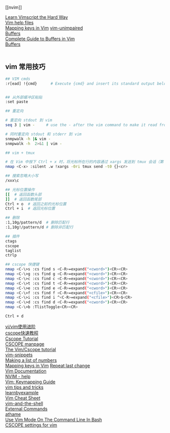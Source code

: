 [[nvim]]

[Learn Vimscript the Hard Way](https://learnvimscriptthehardway.stevelosh.com/)  
[Vim help files](https://vimhelp.org/#reference_toc)  
[Mapping keys in Vim](https://vim.fandom.com/wiki/Mapping_keys_in_Vim_-_Tutorial_(Part_1))  
[vim-unimpaired](https://github.com/tpope/vim-unimpaired/tree/master)  
[Buffers](https://evantravers.com/articles/series/git-gud-at-vim/)  
[Complete Guide to Buffers in Vim](https://linuxhandbook.com/vim-buffers/)  
[Buffers](https://mkaz.blog/working-with-vim/buffers)  
[]()  
[]()  

## vim 常用技巧
```bash
## VIM cmds
:r[ead] !{cmd}      # Execute {cmd} and insert its standard output below the cursor or the specified line.


## 从外部缓冲区粘贴
:set paste

## 重定向

# 重定向 stdout 到 vim
seq 3 | vim -     # use the - after the vim command to make it read from stdin

# 同时重定向 stdout 和 stderr 到 vim
snmpwalk -h |& vim -
snmpwalk -h  2>&1 | vim -

## vim + tmux

# 在 Vim 中按下 Ctrl + x 时，将光标所在行的内容通过 xargs 发送到 tmux 会话（第 0 个窗口）
nmap <C-x> :silent .w !xargs -0ri tmux send -t0 {}<cr>

## 搜索忽略大小写
/xxx\c

## 光标位置操作
[[  # 返回函数头部
]]  # 返回函数尾部
Ctrl + o  # 返回之前的光标位置
Ctrl + i  # 返回光标位置

## 删除
:1,10g/pattern/d  # 删除匹配行
:1,10g!/pattern/d # 删除非匹配行

## 插件
ctags
cscope
taglist
ctrlp

## cscope 快捷键
nmap <C-\>s :cs find s <C-R>=expand("<cword>")<CR><CR>
nmap <C-\>g :cs find g <C-R>=expand("<cword>")<CR><CR>
nmap <C-\>c :cs find c <C-R>=expand("<cword>")<CR><CR>
nmap <C-\>t :cs find t <C-R>=expand("<cword>")<CR><CR>
nmap <C-\>e :cs find e <C-R>=expand("<cword>")<CR><CR>
nmap <C-\>f :cs find f <C-R>=expand("<cfile>")<CR><CR>
nmap <C-\>i :cs find i ^<C-R>=expand("<cfile>")<CR>$<CR>
nmap <C-\>d :cs find d <C-R>=expand("<cword>")<CR><CR>
nmap <C-\>b :TlistToggle<CR><CR>

Ctrl + d
```

[vi/vim使用进阶](https://blog.easwy.com/archives/advanced-vim-skills-catalog/)  
[cscope快速教程](https://yiwenshao.github.io/2016/12/25/cscope%E5%BF%AB%E9%80%9F%E6%95%99%E7%A8%8B/)  
[Cscope Tutorial](https://courses.cs.washington.edu/courses/cse451/12sp/tutorials/tutorial_cscope.html)  
[CSCOPE manpage](https://cscope.sourceforge.net/cscope_man_page.html)  
[The Vim/Cscope tutorial](https://cscope.sourceforge.net/cscope_vim_tutorial.html)  
[vim-snippets](https://github.com/honza/vim-snippets)  
[Making a list of numbers](https://vim.fandom.com/wiki/Making_a_list_of_numbers)  
[Mapping keys in Vim](https://vim.fandom.com/wiki/Mapping_keys_in_Vim_-_Tutorial_(Part_1))  
[Repeat last change](https://vim.fandom.com/wiki/Repeat_last_change)  
[Vim Documentation](https://vim-jp.org/vimdoc-en/)  
[NVIM - help](https://neovim.io/doc/user/)  
[Vim: Keymapping Guide](https://www.meetgor.com/vim-keymaps/)  
[vim tips and tricks](https://www.cs.swarthmore.edu/oldhelp/vim/home.html)  
[learnbyexample](https://learnbyexample.github.io/tags/vim/)  
[Vim Cheat Sheet](https://vim.rtorr.com/)  
[vim-and-the-shell](https://vimways.org/2019/vim-and-the-shell/)  
[External Commands](https://learnvim.irian.to/basics/external_commands)  
[athame](https://github.com/ardagnir/athame)  
[Use Vim Mode On The Command Line In Bash](https://dev.to/brandonwallace/how-to-use-vim-mode-on-the-command-line-in-bash-fnn)  
[CSCOPE settings for vim](https://insidelinuxdev.net/~yuanjianpeng/config/cscope_maps.vim)  